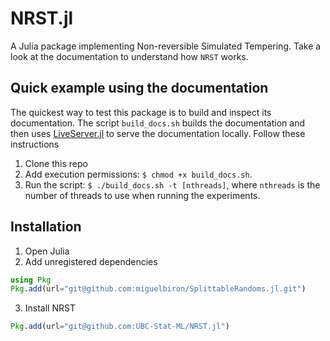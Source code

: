 # NRST.jl

A Julia package implementing Non-reversible Simulated Tempering. Take a look at the documentation to understand how `NRST` works.

## Quick example using the documentation

The quickest way to test this package is to build and inspect its documentation.
The script `build_docs.sh` builds the documentation and then uses
[LiveServer.jl](https://github.com/tlienart/LiveServer.jl) to serve the 
documentation locally. Follow these instructions

1. Clone this repo
2. Add execution permissions: `$ chmod +x build_docs.sh`.
3. Run the script: `$ ./build_docs.sh -t [nthreads]`, where `nthreads` is the number of threads to use when running the experiments.


## Installation

1. Open Julia
2. Add unregistered dependencies
```julia
using Pkg
Pkg.add(url="git@github.com:miguelbiron/SplittableRandoms.jl.git")
```
3. Install NRST
```julia
Pkg.add(url="git@github.com:UBC-Stat-ML/NRST.jl")
```

